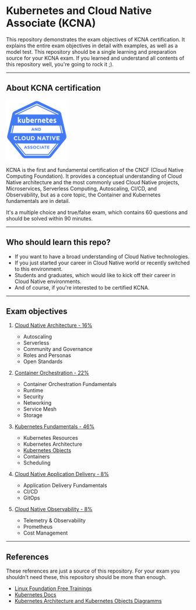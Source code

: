 # Kubernetes and Cloud Native Associate (KCNA)
This repository demonstrates the exam objectives of KCNA certification. It explains the entire exam objectives in detail with examples, as well as a model test.
This repository should be a single learning and preparation source for your KCNA exam. If you learned and understand all contents of this repository well, you're going to rock it ;).

---

## About KCNA certification
![KCNA logo](./00_images/kcna.png)

KCNA is the first and fundamental certification of the CNCF (Cloud Native Computing Foundation). It provides a conceptual understanding of Cloud Native architecture and the  most commonly used Cloud Native projects, Microservices, Serverless Computing, Autoscaling, CI/CD, and Observability, but as a core topic, the Container and Kubernetes fundamentals are in detail.

It's a multiple choice and true/false exam, which contains 60 questions and should be solved within 90 minutes.

---

## Who should learn this repo?
- If you want to have a broad understanding of Cloud Native technologies.
- If you just started your career in Cloud Native world or recently switched to this environment.
- Students and graduates, which would like to kick off their career in Cloud Native environments.
- And of course, if you're interested to be certified KCNA.

---

## Exam objectives
1. [Cloud Native Architecture - 16%](01_cloud-native-architecture.md)
    - Autoscaling
    - Serverless
    - Community and Governance
    - Roles and Personas
    - Open Standards
    
2. [Container Orchestration - 22%](02_container-orchestration.md)
    - Container Orchestration Fundamentals
    - Runtime
    - Security
    - Networking
    - Service Mesh
    - Storage
    
3. [Kubernetes Fundamentals - 46%](03_kubernetes-fundamentals.md)
    - Kubernetes Resources
    - Kubernetes Architecture
    - [Kubernetes Objects](03.1_kubernetes-objects.md)
    - Containers
    - Scheduling
    
4. [Cloud Native Application Delivery - 8%](04_cloud-native-app-delivery.md)
    - Application Delivery Fundamentals
    - CI/CD
    - GitOps
    
5. [Cloud Native Observability - 8%](05_cloud-observability.md)
    - Telemetry & Observability
    - Prometheus
    - Cost Management

---

## References
These references are just a source of this repository. For your exam you shouldn't need these, this repository should be more than enough.
- [Linux Foundation Free Trainings](https://training.linuxfoundation.org/resources/?_sft_topic_area=cloud-containers&_sft_content_type=free-course)
- [Kubernetes Docs](https://kubernetes.io/docs/concepts/)
- [Kubernetes Architecture and Kubernetes Objects Diagramms](https://shipit.dev/posts/kubernetes-overview-diagrams.html)